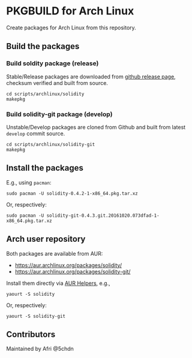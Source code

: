 # PKGBUILD for Arch Linux

Create packages for Arch Linux from this repository.

## Build the packages

### Build soldity package (release)

Stable/Release packages are downloaded from
[github release page](https://github.com/ethereum/solidity/releases), checksum
verified and built from source.

    cd scripts/archlinux/solidity
    makepkg

### Build solidity-git package (develop)

Unstable/Develop packages are cloned from Github and built from latest
`develop` commit source.

    cd scripts/archlinux/solidity-git
    makepkg

## Install the packages

E.g., using `pacman`:

    sudo pacman -U solidity-0.4.2-1-x86_64.pkg.tar.xz

Or, respectively:

    sudo pacman -U solidity-git-0.4.3.git.20161020.073dfad-1-x86_64.pkg.tar.xz

## Arch user repository

Both packages are available from AUR:

- https://aur.archlinux.org/packages/solidity/
- https://aur.archlinux.org/packages/solidity-git/

Install them directly via
[AUR Helpers](https://wiki.archlinux.org/index.php/AUR_helpers), e.g.,

    yaourt -S solidity

Or, respectively:

    yaourt -S solidity-git

## Contributors

Maintained by Afri @5chdn
